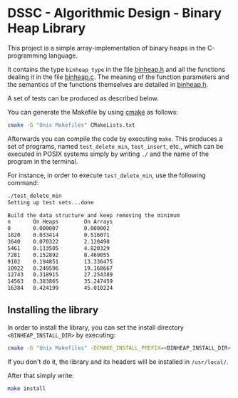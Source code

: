 # DSSC - Algorithmic Design - Binary Heap Library
This project is a simple array-implementation of binary heaps in the C-programming language.

It contains the type  `binheap_type` in the file [binheap.h](include/binheap.h) and all the functions dealing it in the file [binheap.c](src/binheap.c). The meaning of the 
function parameters and the semantics of the functions themselves are detailed in [binheap.h](include/binheap.h).

A set of tests can be produced as described below.

You can generate the Makefile by using [cmake](https://cmake.org/) as follows:
```bash
cmake -G "Unix Makefiles" CMakeLists.txt
```
Afterwards you can compile the code by executing `make`. This produces a set of programs, named `test_delete_min`, `test_insert`, etc., which can be 
executed in POSIX systems simply by writing `./` and the name of the program in the terminal. 

For instance, in order to execute `test_delete_min`, use the following command:

```bash
./test_delete_min
Setting up test sets...done

Build the data structure and keep removing the minimum
n       On Heaps        On Arrays
0       0.000007        0.000002
1820    0.033414        0.516071
3640    0.070322        2.120490
5461    0.113505        4.820329
7281    0.152892        8.469055
9102    0.194851        13.336475
10922   0.249596        19.168667
12743   0.318915        27.254389
14563   0.383865        35.247459
16384   0.424199        45.010224
```

## Installing the library

In order to install the library, you can set the install directory `<BINHEAP_INSTALL_DIR>` by executing:
```bash
cmake -G "Unix Makefiles" -DCMAKE_INSTALL_PREFIX=<BINHEAP_INSTALL_DIR> CMakeLists.txt
```
If you don't do it, the library and its headers will be installed in `/usr/local/`.

After that simply write:

```bash
make install
```
